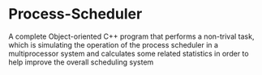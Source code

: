 # Process-Scheduler
A complete Object-oriented C++ program that performs a non-trival task, which is simulating the operation of the process scheduler in a multiprocessor system and calculates some related statistics in order to help improve the overall scheduling system
